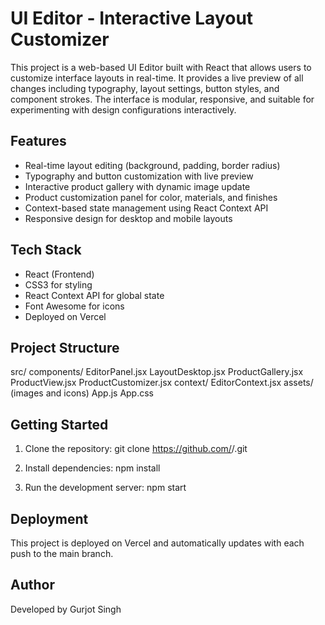 # UI Editor - Interactive Layout Customizer
This project is a web-based UI Editor built with React that allows users to customize interface layouts in real-time. 
It provides a live preview of all changes including typography, layout settings, button styles, and component strokes. 
The interface is modular, responsive, and suitable for experimenting with design configurations interactively.

## Features
- Real-time layout editing (background, padding, border radius)
- Typography and button customization with live preview
- Interactive product gallery with dynamic image update
- Product customization panel for color, materials, and finishes
- Context-based state management using React Context API
- Responsive design for desktop and mobile layouts

## Tech Stack
- React (Frontend)
- CSS3 for styling
- React Context API for global state
- Font Awesome for icons
- Deployed on Vercel

## Project Structure
src/
  components/
    EditorPanel.jsx
    LayoutDesktop.jsx
    ProductGallery.jsx
    ProductView.jsx
    ProductCustomizer.jsx
  context/
    EditorContext.jsx
  assets/
    (images and icons)
  App.js
  App.css

## Getting Started
1. Clone the repository:
   git clone https://github.com/<your-username>/<your-repo-name>.git

2. Install dependencies:
   npm install

3. Run the development server:
   npm start

## Deployment
This project is deployed on Vercel and automatically updates with each push to the main branch.

## Author
Developed by Gurjot Singh
